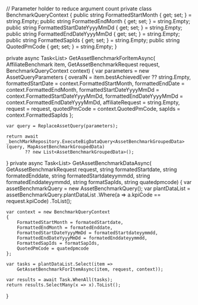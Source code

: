 // Parameter holder to reduce argument count
private class BenchmarkQueryContext
{
    public string FormattedStartMonth { get; set; } = string.Empty;
    public string FormattedEndMonth { get; set; } = string.Empty;
    public string FormattedStartDateYyyyMmDd { get; set; } = string.Empty;
    public string FormattedEndDateYyyyMmDd { get; set; } = string.Empty;
    public string FormattedSapIds { get; set; } = string.Empty;
    public string QuotedPmCode { get; set; } = string.Empty;
}

private async Task<List<AssetBenchmarkGroupedData>> GetAssetBenchmarkForItemAsync(
    AffiliateBenchmark item,
    GetAssetBenchmarkRequest request,
    BenchmarkQueryContext context)
{
    var parameters = new AssetQueryParameters
    {
        overalN = item.bestAchievedEver ?? string.Empty,
        formattedStartDate = context.FormattedStartMonth,
        formattedEndDate = context.FormattedEndMonth,
        formattedStartDateYyyyMmDd = context.FormattedStartDateYyyyMmDd,
        formattedEndDateYyyyMmDd = context.FormattedEndDateYyyyMmDd,
        affiliateRequest = string.Empty,
        request = request,
        quotedPmCode = context.QuotedPmCode,
        sapIds = context.FormattedSapIds
    };

    var query = ReplaceAssetQuery(parameters);

    return await _benchMarkRepository.ExecuteBigDataQuery<AssetBenchmarkGroupedData>(query, MapAssetBenchmarkGroupedData)
           ?? new List<AssetBenchmarkGroupedData>();
}
private async Task<List<AssetBenchmarkGroupedData>> GetAssetBenchmarkDataAsync(
    GetAssetBenchmarkRequest request,
    string formatedStartdate,
    string formatedEnddate,
    string formatedStartdateyymmdd,
    string formatedEnddateyymmdd,
    string formatSapIds,
    string quatedpmcode)
{
    var assetBenchmarkQuery = new AssetBenchmarkQuery();
    var plantDataList = assetBenchmarkQuery.plantDataList
        .Where(a => a.kpiCode == request.kpiCode)
        .ToList();

    var context = new BenchmarkQueryContext
    {
        FormattedStartMonth = formatedStartdate,
        FormattedEndMonth = formatedEnddate,
        FormattedStartDateYyyyMmDd = formatedStartdateyymmdd,
        FormattedEndDateYyyyMmDd = formatedEnddateyymmdd,
        FormattedSapIds = formatSapIds,
        QuotedPmCode = quatedpmcode
    };

    var tasks = plantDataList.Select(item =>
        GetAssetBenchmarkForItemAsync(item, request, context));

    var results = await Task.WhenAll(tasks);
    return results.SelectMany(x => x).ToList();
}
